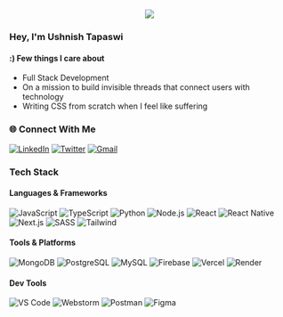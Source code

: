 <h1 align="center">
  <a href="https://git.io/typing-svg">
    <img src="https://readme-typing-svg.herokuapp.com/?lines=Hey+There!💪+;I’m+Ushnish+Tapaswi+;A+Full+Stack+Developer+;&center=true&size=30">
  </a>
</h1>

### Hey, I'm Ushnish Tapaswi

#### :) Few things I care about

- Full Stack Development 
- On a mission to build invisible threads that connect users with technology
- Writing CSS from scratch when I feel like suffering

### 🌐 Connect With Me

[![LinkedIn](https://img.shields.io/badge/LinkedIn-0077B5?style=for-the-badge&logo=linkedIn&logoColor=white)](https://www.linkedin.com/in/ushnish-tapaswi/)
[![Twitter](https://img.shields.io/badge/Not_Twitter-whitesmoke?style=for-the-badge&logo=X&logoColor=black)](https://x.com/iam_ushnish)
[![Gmail](https://img.shields.io/badge/Gmail-D14836?style=for-the-badge&logo=gmail&logoColor=white)](mailto:iamushnishtapaswi@gmail.com)

### Tech Stack

#### Languages & Frameworks
![JavaScript](https://img.shields.io/badge/-JavaScript-black?style=flat-square&logo=javascript)
![TypeScript](https://img.shields.io/badge/-TypeScript-black?style=flat-square&logo=typescript)
![Python](https://img.shields.io/badge/-Python-black?style=flat-square&logo=python)
![Node.js](https://img.shields.io/badge/-Node.js-black?style=flat-square&logo=node.js)
![React](https://img.shields.io/badge/-React-black?style=flat-square&logo=react)
![React Native](https://img.shields.io/badge/-React_Native-black?style=flat-square&logo=react)
![Next.js](https://img.shields.io/badge/-Next.js-black?style=flat-square&logo=next.js)
![SASS](https://img.shields.io/badge/-SASS-black?style=flat-square&logo=sass)
![Tailwind](https://img.shields.io/badge/-TailwindCSS-black?style=flat-square&logo=tailwindcss)

#### Tools & Platforms
![MongoDB](https://img.shields.io/badge/-MongoDB-black?style=flat-square&logo=mongodb)
![PostgreSQL](https://img.shields.io/badge/-PostgreSQL-black?style=flat-square&logo=postgresql)
![MySQL](https://img.shields.io/badge/-MySQL-black?style=flat-square&logo=mysql)
![Firebase](https://img.shields.io/badge/-Firebase-black?style=flat-square&logo=firebase)
![Vercel](https://img.shields.io/badge/-Vercel-black?style=flat-square&logo=vercel)
![Render](https://img.shields.io/badge/-Render-black?style=flat-square&logo=render)

#### Dev Tools
![VS Code](https://img.shields.io/badge/-VSCode-black?style=flat-square&logo=visual-studio-code)
![Webstorm](https://img.shields.io/badge/-JetBrains-black?style=flat-square&logo=jetbrains)
![Postman](https://img.shields.io/badge/-Postman-black?style=flat-square&logo=postman)
![Figma](https://img.shields.io/badge/-Figma-black?style=flat-square&logo=figma)
